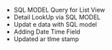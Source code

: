 - SQL MODEL Query for List View
- Detail LookUp via SQL MODEL
- Updat e data with SQL model
- Adding Date Time Field
- Updated ar tIme stamp
